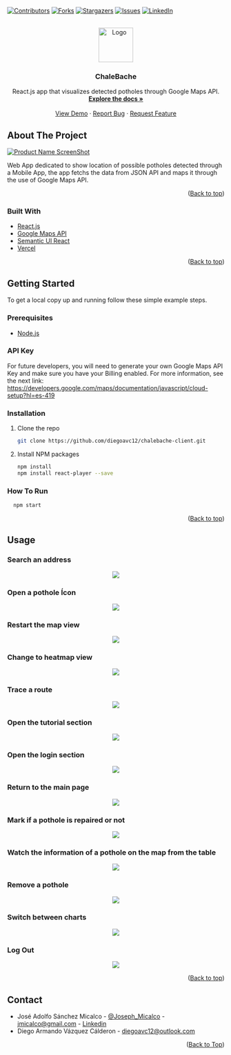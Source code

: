 <div id="top"></div>

[![Contributors][contributors-shield]][contributors-url]
[![Forks][forks-shield]][forks-url]
[![Stargazers][stars-shield]][stars-url]
[![Issues][issues-shield]][issues-url]
[![LinkedIn][linkedin-shield]][linkedin-url]

<!-- PROJECT LOGO -->

<br />
<div align="center">
  <a href="https://github.com/github_username/repo_name">
    <img src="./images/logo.png" alt="Logo" width="80" height="80">
  </a>

<h3 align="center">ChaleBache</h3>

  <p align="center">
    React.js app that visualizes detected potholes through Google Maps API.
    <br />
    <a href="https://github.com/JMicalco/chalebache-client"><strong>Explore the docs »</strong></a>
    <br />
    <br />
    <a href="https://chalebache-client.vercel.app">View Demo</a>
    ·
    <a href="https://github.com/JMicalco/chalebache-client/issues">Report Bug</a>
    ·
    <a href="https://github.com/JMicalco/chalebache-client/issues">Request Feature</a>
  </p>
</div>

<!-- ABOUT THE PROJECT -->

## About The Project

[![Product Name ScreenShot][product-screenshot]]()

Web App dedicated to show location of possible potholes detected through a Mobile App, the app fetchs the data from JSON API and maps it through the use of Google Maps API.

<p align="right">(<a href="#top">Back to top</a>)</p>

### Built With

- [React.js](https://reactjs.org/)
- [Google Maps API](https://developers.google.com/maps)
- [Semantic UI React](https://react.semantic-ui.com)
- [Vercel](https://vercel.com/dashboard)

<p align="right">(<a href="#top">Back to top</a>)</p>

<!-- GETTING STARTED -->

## Getting Started

To get a local copy up and running follow these simple example steps.

### Prerequisites

- [Node.js](https://nodejs.org/en/)

### API Key

For future developers, you will need to generate your own Google Maps API Key and make sure you have your Billing enabled. 
For more information, see the next link: https://developers.google.com/maps/documentation/javascript/cloud-setup?hl=es-419

### Installation

1. Clone the repo
   ```sh
   git clone https://github.com/diegoavc12/chalebache-client.git
   ```
2. Install NPM packages
   ```sh
   npm install
   npm install react-player --save
   ```

### How To Run

```sh
  npm start
```

<p align="right">(<a href="#top">Back to top</a>)</p>

<!-- USAGE EXAMPLES -->

## Usage

### Search an address

<p align="center">
<img src="./images/buscador.gif">
</p>

### Open a pothole Ícon

<p align="center">
<img src="./images/abrirBache.gif">
</p>

### Restart the map view

<p align="center">
<img src="./images/reiniciar.gif">
</p>

### Change to heatmap view

<p align="center">
<img src="./images/mapaCalor.gif">
</p>

### Trace a route

<p align="center">
<img src="./images/trazarRuta.gif">
</p>

### Open the tutorial section

<p align="center">
<img src="./images/tutorial.gif">
</p>

### Open the login section

<p align="center">
<img src="./images/iniSesión.gif">
</p>

### Return to the main page

<p align="center">
<img src="./images/regresarSesión.gif">
</p>

### Mark if a pothole is repaired or not

<p align="center">
<img src="./images/checkbox.gif">
</p>

### Watch the information of a pothole on the map from the table

<p align="center">
<img src="./images/mapa.gif">
</p>

### Remove a pothole

<p align="center">
<img src="./images/eliminar.gif">
</p>

### Switch between charts

<p align="center">
<img src="./images/gráficas.gif">
</p>

### Log Out

<p align="center">
<img src="./images/cerrarSesión.gif">
</p>

<p align="right">(<a href="#top">Back to top</a>)</p>

## Contact

* José Adolfo Sánchez Micalco - [@Joseph_Micalco](https://twitter.com/Joseph_Micalco) - jmicalco@gmail.com - [Linkedin][linkedin-url]
* Diego Armando Vázquez Cálderon - diegoavc12@outlook.com 

<p align="right">(<a href="#top">Back to Top</a>)</p>

[contributors-shield]: https://img.shields.io/github/contributors/JMicalco/chalebache-client.svg?style=for-the-badge
[contributors-url]: https://github.com/JMicalco/chalebache-client/graphs/contributors
[forks-shield]: https://img.shields.io/github/forks/JMicalco/chalebache-client.svg?style=for-the-badge
[forks-url]: https://github.com/JMicalco/chalebache-client/network/members
[stars-shield]: https://img.shields.io/github/stars/JMicalco/chalebache-client.svg?style=for-the-badge
[stars-url]: https://github.com/JMicalco/chalebache-client/stargazers
[issues-shield]: https://img.shields.io/github/issues/JMicalco/chalebache-client.svg?style=for-the-badge
[issues-url]: https://github.com/JMicalco/chalebache-client/issues
[linkedin-shield]: https://img.shields.io/badge/-LinkedIn-black.svg?style=for-the-badge&logo=linkedin&colorB=555
[linkedin-url]: www.linkedin.com/in/josé-adolfo-sánchez-micalco-b14864140
[product-screenshot]: images/...